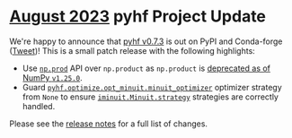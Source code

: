 # [August 2023][newsletter] pyhf Project Update

We're happy to announce that [pyhf v0.7.3](https://github.com/scikit-hep/pyhf/releases/tag/v0.7.3) is out on PyPI and Conda-forge ([Tweet](https://twitter.com/pyhf_/status/1692258901142413786))!
This is a small patch release with the following highlights:

* Use [`np.prod`](https://numpy.org/doc/stable/reference/generated/numpy.prod.html#numpy.prod) API over `np.product` as `np.product` is [deprecated as of NumPy `v1.25.0`](https://numpy.org/devdocs/release/1.25.0-notes.html#deprecations).
* Guard [`pyhf.optimize.opt_minuit.minuit_optimizer`](https://pyhf.readthedocs.io/en/v0.7.3/_generated/pyhf.optimize.opt_minuit.minuit_optimizer.html#pyhf.optimize.opt_minuit.minuit_optimizer) optimizer strategy from `None` to ensure [`iminuit.Minuit.strategy`](https://iminuit.readthedocs.io/en/stable/reference.html#iminuit.Minuit.strategy) strategies are correctly handled.

Please see the [release notes](https://github.com/scikit-hep/pyhf/releases/tag/v0.7.3) for a full list of changes.

[newsletter]: https://numfocus.salsalabs.org/numfocus__newsletter_aug2023
